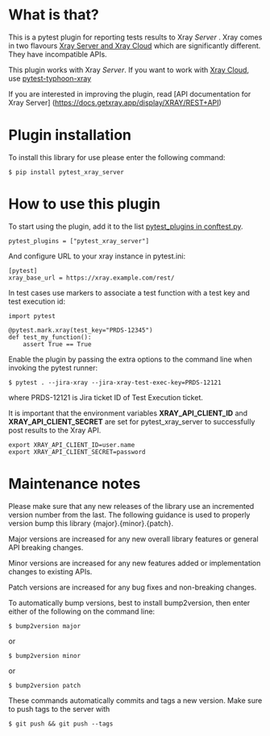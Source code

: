 What is that?
======================

This is a pytest plugin for reporting tests results to Xray *Server* . Xray
comes in two flavours [Xray Server and Xray Cloud](https://docs.getxray.app/display/XRAYCLOUD/Xray+Server+and+Xray+Cloud)
which are significantly different. They have incompatible APIs.

This plugin works with Xray *Server*. If you want to work with [Xray Cloud](https://xray.cloud.xpand-it.com), use [pytest-typhoon-xray](https://github.com/typhoon-hil/pytest-typhoon-xray)

If you are interested in improving the plugin, read [API documentation for Xray Server] (https://docs.getxray.app/display/XRAY/REST+API)

Plugin installation
======================

To install this library for use please enter the following command:

    $ pip install pytest_xray_server

How to use this plugin
======================

To start using the plugin, add it to the list [pytest_plugins in conftest.py](https://docs.pytest.org/en/stable/plugins.html).

    pytest_plugins = ["pytest_xray_server"]

And configure URL to your xray instance in pytest.ini:

    [pytest]
    xray_base_url = https://xray.example.com/rest/

In test cases use markers to associate a test function with a test key and test execution id:

    import pytest

    @pytest.mark.xray(test_key="PRDS-12345")
    def test_my_function():
        assert True == True

Enable the plugin by passing the extra options to the command line when invoking the pytest runner:

    $ pytest . --jira-xray --jira-xray-test-exec-key=PRDS-12121

where PRDS-12121 is Jira ticket ID of Test Execution ticket.

It is important that the environment variables **XRAY_API_CLIENT_ID** and **XRAY_API_CLIENT_SECRET** are set for pytest_xray_server to successfully post results to the Xray API.

    export XRAY_API_CLIENT_ID=user.name
    export XRAY_API_CLIENT_SECRET=password



Maintenance notes
======================
Please make sure that any new releases of the library use an incremented version number from the last. The following guidance is used to properly version bump this library {major}.{minor}.{patch}.

Major versions are increased for any new overall library features or general API breaking changes.

Minor versions are increased for any new features added or implementation changes to existing APIs.

Patch versions are increased for any bug fixes and non-breaking changes.

To automatically bump versions, best to install bump2version, then enter either of the following on the command line:

    $ bump2version major

or

    $ bump2version minor

or

    $ bump2version patch

These commands automatically commits and tags a new version. Make sure to push tags to the server with 

    $ git push && git push --tags
